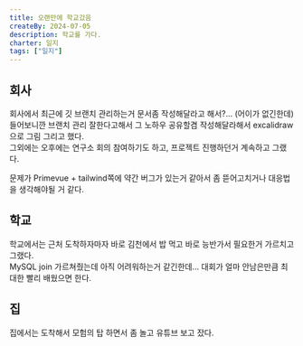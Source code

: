 ```yaml
---
title: 오랜만에 학교갔음
createBy: 2024-07-05
description: 학교를 가다.
charter: 일지
tags: ["일지"]
---
```


## 회사

회사에서 최근에 깃 브랜치 관리하는거 문서좀 작성해달라고 해서?... (어이가 없긴한데)  
들어보니깐 브랜치 관리 잘한다고해서 그 노하우 공유할겸 작성해달라해서 excalidraw으로 그림 그리고 했다.  
그외에는 오후에는 연구소 회의 참여하기도 하고, 프로젝트 진행하던거 계속하고 그랬다.

문제가 Primevue + tailwind쪽에 약간 버그가 있는거 같아서 좀 뜯어고치거나 대응법을 생각해야될 거 같다.

## 학교

학교에서는 근처 도착하자마자 바로 김천에서 밥 먹고 바로 능반가서 필요한거 가르치고 그랬다.  
MySQL join 가르쳐줬는데 아직 어려워하는거 같긴한데... 대회가 얼마 안남은만큼 최대한 빨리 배웠으면 한다.

## 집

집에서는 도착해서 모험의 탑 하면서 좀 놀고 유튜브 보고 잤다.
